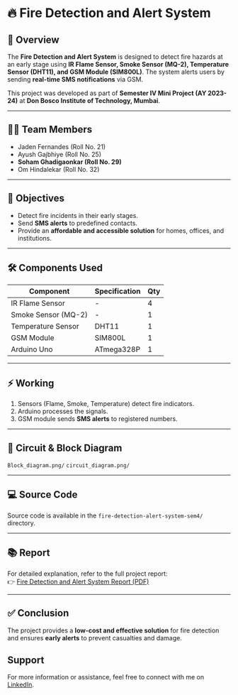 
# 🔥 Fire Detection and Alert System

## 📌 Overview
The **Fire Detection and Alert System** is designed to detect fire hazards at an early stage using **IR Flame Sensor, Smoke Sensor (MQ-2), Temperature Sensor (DHT11), and GSM Module (SIM800L)**. The system alerts users by sending **real-time SMS notifications** via GSM.

This project was developed as part of **Semester IV Mini Project (AY 2023-24)** at **Don Bosco Institute of Technology, Mumbai**.

---

## 👨‍💻 Team Members
- Jaden Fernandes (Roll No. 21)  
- Ayush Gajbhiye (Roll No. 25)  
- **Soham Ghadigaonkar (Roll No. 29)**  
- Om Hindalekar (Roll No. 32)

---

## 🎯 Objectives
- Detect fire incidents in their early stages.  
- Send **SMS alerts** to predefined contacts.  
- Provide an **affordable and accessible solution** for homes, offices, and institutions.  

---

## 🛠️ Components Used
| Component          | Specification | Qty |
|-------------------|---------------|-----|
| IR Flame Sensor   | -             | 4   |
| Smoke Sensor (MQ-2)| -            | 1   |
| Temperature Sensor | DHT11        | 1   |
| GSM Module        | SIM800L       | 1   |
| Arduino Uno       | ATmega328P    | 1   |

---

## ⚡ Working
1. Sensors (Flame, Smoke, Temperature) detect fire indicators.  
2. Arduino processes the signals.  
3. GSM module sends **SMS alerts** to registered numbers.  

---

## 📐 Circuit & Block Diagram
 `Block_diagram.png/` 
 `circuit_diagram.png/` 

---

## 💻 Source Code
Source code is available in the `fire-detection-alert-system-sem4/` directory.  


---

## 📚 Report
For detailed explanation, refer to the full project report:  
👉 [Fire Detection and Alert System Report (PDF)](./SEM_4.pdf)

---

## ✅ Conclusion
The project provides a **low-cost and effective solution** for fire detection and ensures **early alerts** to prevent casualties and damage.

## Support

For more information or assistance, feel free to connect with me on [LinkedIn](https://www.linkedin.com/in/soham-ghadigaonkar-2b8827239/).
